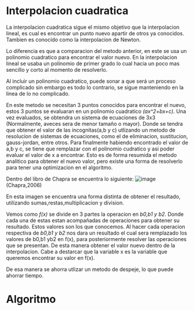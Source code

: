 # Interpolacion cuadratica

La interpolacion cuadratica sigue el mismo objetivo que la interpolacion lineal, es cual es encontrar un punto nuevo apartir de otros ya conocidos. Tambien es conocido como la interpolacion de Newton.

Lo diferencia es que a comparacion del metodo anterior, en este se usa un polinomio cuadratico para encontrar el valor nuevo. En la interpolacion lineal se usaba un polinomio de primer grado lo cual hacia un poco mas sencillo y corto al momento de resolverlo.

Al incluir un polinomio cuadratico, puede sonar a que será un proceso complicado sin embargo es todo lo contrario, se sigue manteniendo en la linea de lo no complicado.

En este metodo se necesitan 3 puntos conocidos para encontrar el nuevo, estos 3 puntos se evaluaran en un polinomio cuadratico _(ax^2+bx+c)_. Una vez evaluados, se obtendra un sistema de ecuaciones de 3x3 (Normalmente, aveces sera de menor tamaño o mayor).
Donde se tendra que obtener el valor de las incognitas(a,b y c) utlizando un metodo de resolucion de sistemas de ecuaciones, como el de eliminacion, sustitucion, gauss-jordan, entre otros. Para finalmente habiendo encontrado el valor de a,b y c, se tiene que remplazar con el polinomio cudratico y asi poder evaluar el valor de x a encontrar. Esto es de forma resumida el metodo analitico para obtener el nuevo valor, pero existe una forma de resolverlo para tener una optimizacion en el algoritmo.

Dentro del libro de Chapra se encuentra lo siguiente:
![image](https://github.com/CristianCHsx/Metodos-Numericos/assets/162630564/ef48ff63-a82c-47ed-88fe-afe7b3e84fdb) (Chapra,2006)

En esta imagen se encuentra una forma distinta de obtener el resultado, utilizando sumas,restas,multiplicacion y division.

Vemos como _f(x)_ se divide en 3 partes la operacion en _b0,b1 y b2_. Donde cada una de estas estan acompañadas de operaciones para obtener su resultado. Estos valores son los que conocemos. Al hacer cada operacion respectiva de _b0,b1 y b2_ nos dara un resultado el cual sera remplazado los valores de b0,b1 yb2 en f(x), para posteriormente resolver las operaciones que se presentan. De esta manera obtener el valor nuevo dentro de la interpolacion. Cabe a destarcar que la variable x es la variable que queremos encontrar su valor en f(x).

De esa manera se ahorra utlizar un metodo de despeje, lo que puede ahorrar tiempo.

# Algoritmo